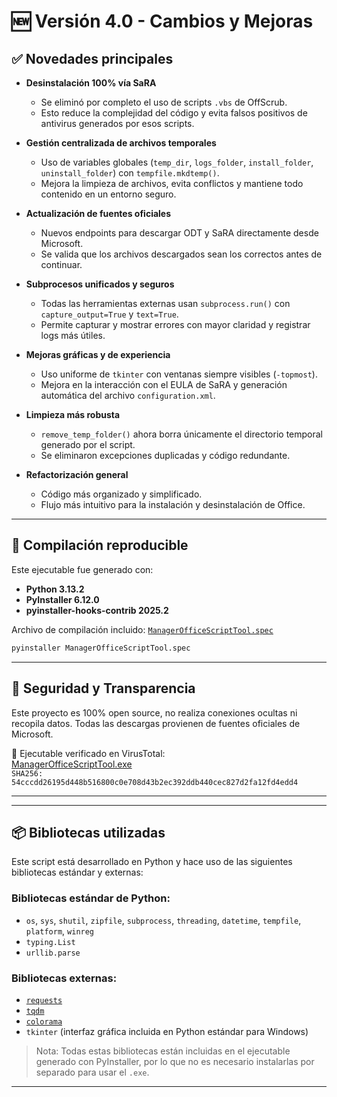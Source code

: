 
# 🆕 Versión 4.0 - Cambios y Mejoras

## ✅ Novedades principales

- **Desinstalación 100% vía SaRA**
  - Se eliminó por completo el uso de scripts `.vbs` de OffScrub.
  - Esto reduce la complejidad del código y evita falsos positivos de antivirus generados por esos scripts.

- **Gestión centralizada de archivos temporales**
  - Uso de variables globales (`temp_dir`, `logs_folder`, `install_folder`, `uninstall_folder`) con `tempfile.mkdtemp()`.
  - Mejora la limpieza de archivos, evita conflictos y mantiene todo contenido en un entorno seguro.

- **Actualización de fuentes oficiales**
  - Nuevos endpoints para descargar ODT y SaRA directamente desde Microsoft.
  - Se valida que los archivos descargados sean los correctos antes de continuar.

- **Subprocesos unificados y seguros**
  - Todas las herramientas externas usan `subprocess.run()` con `capture_output=True` y `text=True`.
  - Permite capturar y mostrar errores con mayor claridad y registrar logs más útiles.

- **Mejoras gráficas y de experiencia**
  - Uso uniforme de `tkinter` con ventanas siempre visibles (`-topmost`).
  - Mejora en la interacción con el EULA de SaRA y generación automática del archivo `configuration.xml`.

- **Limpieza más robusta**
  - `remove_temp_folder()` ahora borra únicamente el directorio temporal generado por el script.
  - Se eliminaron excepciones duplicadas y código redundante.

- **Refactorización general**
  - Código más organizado y simplificado.
  - Flujo más intuitivo para la instalación y desinstalación de Office.

---

## 🧪 Compilación reproducible

Este ejecutable fue generado con:

- **Python 3.13.2**
- **PyInstaller 6.12.0**
- **pyinstaller-hooks-contrib 2025.2**

Archivo de compilación incluido: [`ManagerOfficeScriptTool.spec`](./ManagerOfficeScriptTool.spec)

```bash
pyinstaller ManagerOfficeScriptTool.spec
```

---

## 🔐 Seguridad y Transparencia

Este proyecto es 100% open source, no realiza conexiones ocultas ni recopila datos. Todas las descargas provienen de fuentes oficiales de Microsoft.

🔗 Ejecutable verificado en VirusTotal:  
[ManagerOfficeScriptTool.exe](https://www.virustotal.com/gui/file/54cccdd26195d448b516800c0e708d43b2ec392ddb440cec827d2fa12fd4edd4)  
`SHA256: 54cccdd26195d448b516800c0e708d43b2ec392ddb440cec827d2fa12fd4edd4`

---

---

## 📦 Bibliotecas utilizadas

Este script está desarrollado en Python y hace uso de las siguientes bibliotecas estándar y externas:

### Bibliotecas estándar de Python:
- `os`, `sys`, `shutil`, `zipfile`, `subprocess`, `threading`, `datetime`, `tempfile`, `platform`, `winreg`
- `typing.List`
- `urllib.parse`

### Bibliotecas externas:
- [`requests`](https://pypi.org/project/requests/)
- [`tqdm`](https://pypi.org/project/tqdm/)
- [`colorama`](https://pypi.org/project/colorama/)
- `tkinter` (interfaz gráfica incluida en Python estándar para Windows)

> Nota: Todas estas bibliotecas están incluidas en el ejecutable generado con PyInstaller, por lo que no es necesario instalarlas por separado para usar el `.exe`.

---
